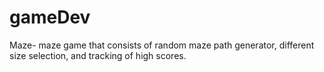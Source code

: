 # gameDev
Maze- maze game that consists of random maze path generator, different size selection, and tracking of high scores.
